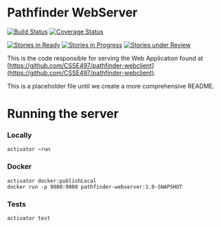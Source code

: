 # Pathfinder WebServer
[![Build Status](https://travis-ci.org/CSSE497/pathfinder-webserver.svg?branch=dev)](https://travis-ci.org/CSSE497/pathfinder-webserver)
[![Coverage Status](https://coveralls.io/repos/CSSE497/pathfinder-webserver/badge.svg?branch=dev&service=github)](https://coveralls.io/github/CSSE497/pathfinder-webserver?branch=dev)

[![Stories in Ready](https://badge.waffle.io/CSSE497/pathfinder-webserver.svg?label=ready&title=Ready)](http://waffle.io/CSSE497/pathfinder-webserver)
[![Stories in Progress](https://badge.waffle.io/CSSE497/pathfinder-webserver.svg?label=In%20Progress&title=In%20Progress)](http://waffle.io/CSSE497/pathfinder-webserver)
[![Stories under Review](https://badge.waffle.io/CSSE497/pathfinder-webserver.svg?label=Under%20Review&title=Under%20Review)](http://waffle.io/CSSE497/pathfinder-webserver)

This is the code responsible for serving the Web Application found at [https://github.com/CSSE497/pathfinder-webclient](https://github.com/CSSE497/pathfinder-webclient).

This is a placeholder file until we create a more comprehensive README.

# Running the server

### Locally

```
activator ~run
```

### Docker

```
activator docker:publishLocal
docker run -p 9000:9000 pathfinder-webserver:1.0-SNAPSHOT
```

### Tests

```
activator test
```
